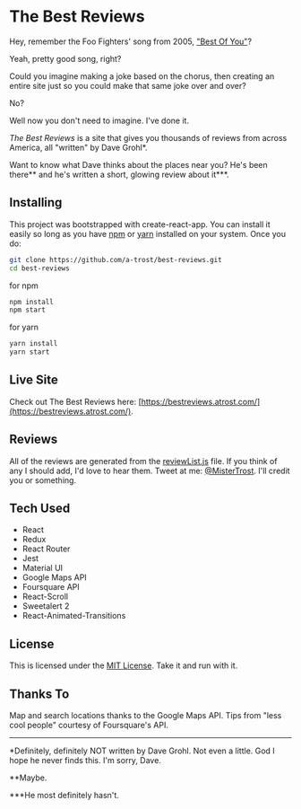 # The Best Reviews

Hey, remember the Foo Fighters' song from 2005, ["Best Of You"](https://www.youtube.com/watch?v=h_L4Rixya64)?

Yeah, pretty good song, right?

Could you imagine making a joke based on the chorus, then creating an entire site just so you could make that same joke over and over?

No?

Well now you don't need to imagine. I've done it.

*The Best Reviews* is a site that gives you thousands of reviews from across America, all "written" by Dave Grohl*.

Want to know what Dave thinks about the places near you? He's been there** and he's written a short, glowing review about it***.

## Installing

This project was bootstrapped with create-react-app. You can install it easily so long as you have [npm](https://www.npmjs.com/get-npm) or [yarn](https://yarnpkg.com/en/docs/install) installed on your system. Once you do:

```bash
git clone https://github.com/a-trost/best-reviews.git
cd best-reviews
```

for npm

```bash
npm install
npm start
```

for yarn

```bash
yarn install
yarn start
```

## Live Site

Check out The Best Reviews here: [https://bestreviews.atrost.com/](https://bestreviews.atrost.com/).

## Reviews

All of the reviews are generated from the [reviewList.js](https://github.com/a-trost/best-reviews/blob/master/src/reviewList.js) file. If you think of any I should add, I'd love to hear them. Tweet at me: [@MisterTrost](https://twitter.com/MisterTrost). I'll credit you or something.

## Tech Used

* React
* Redux
* React Router
* Jest
* Material UI
* Google Maps API
* Foursquare API
* React-Scroll
* Sweetalert 2
* React-Animated-Transitions

## License

This is licensed under the [MIT License](https://github.com/a-trost/alexandria/blob/master/LICENSE).
Take it and run with it.

## Thanks To

Map and search locations thanks to the Google Maps API. Tips from "less cool people" courtesy of Foursquare's API.

---
*Definitely, definitely NOT written by Dave Grohl. Not even a little. God I hope he never finds this. I'm sorry, Dave.

**Maybe.

***He most definitely hasn't.